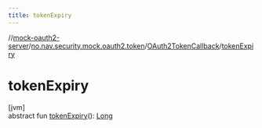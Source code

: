 ```yaml
---
title: tokenExpiry
---
```

//[mock-oauth2-server](../../../index.html)/[no.nav.security.mock.oauth2.token](../index.html)/[OAuth2TokenCallback](index.html)/[tokenExpiry](token-expiry.html)



# tokenExpiry



[jvm]\
abstract fun [tokenExpiry](token-expiry.html)(): [Long](https://kotlinlang.org/api/latest/jvm/stdlib/kotlin/-long/index.html)




